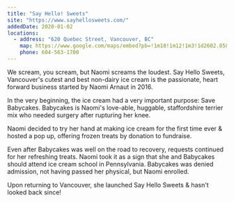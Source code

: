 ```yaml
---
title: "Say Hello! Sweets"
site: "https://www.sayhellosweets.com/"
addedDate: 2020-01-02
locations:
  - address: "620 Quebec Street, Vancouver, BC"
    map: https://www.google.com/maps/embed?pb=!1m18!1m12!1m3!1d2602.858326543806!2d-123.10406028409125!3d49.27908167933088!2m3!1f0!2f0!3f0!3m2!1i1024!2i768!4f13.1!3m3!1m2!1s0x5486718d505c5805%3A0x7c1c8c72925787ae!2sSay%20Hello%20Sweets!5e0!3m2!1sen!2sca!4v1578297068897!5m2!1sen!2sca
    phone: 604-563-1700
---
```


We scream, you scream, but Naomi screams the loudest. Say Hello Sweets, Vancouver's cutest and best non-dairy ice cream is the passionate, heart forward business started by Naomi Arnaut in 2016.

<!--more-->

In the very beginning, the ice cream had a very important purpose: Save Babycakes. Babycakes is Naomi's love-able, huggable, staffordshire terrier mix who needed surgery after rupturing her knee.

Naomi decided to try her hand at making ice cream for the first time ever & hosted a pop up, offering frozen treats by donation to fundraise.

Even after Babycakes was well on the road to recovery, requests continued for her refreshing treats. Naomi took it as a sign that she and Babycakes should attend ice cream school in Pennsylvania. Babycakes was denied admission, not having passed her physical, but Naomi enrolled.

Upon returning to Vancouver, she launched Say Hello Sweets & hasn't looked back since!
